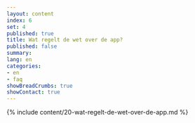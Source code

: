 ```yaml
---
layout: content
index: 6
set: 4
published: true
title: Wat regelt de wet over de app?
published: false
summary: 
lang: en
categories:
- en
- faq
showBreadCrumbs: true
showContact: true
---
```

{% include content/20-wat-regelt-de-wet-over-de-app.md %}
